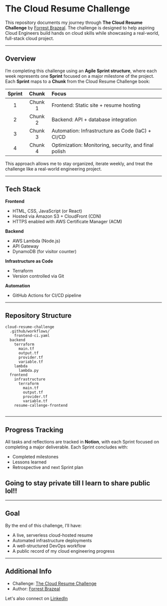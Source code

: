 # The Cloud Resume Challenge

This repository documents my journey through **The Cloud Resume Challenge** by [Forrest Brazeal](https://cloudresumechallenge.dev/). The challenge is designed to help aspiring Cloud Engineers build hands on cloud skills while showcasing a real-world, full-stack cloud project.

---

## Overview

I’m completing this challenge using an **Agile Sprint structure**, where each week represents one **Sprint** focused on a major milestone of the project.  
Each **Sprint** maps to a **Chunk** from the Cloud Resume Challenge book:

| Sprint |  Chunk  | Focus                                                |
| :----: | :-----: | :--------------------------------------------------- |
|   1    | Chunk 1 | Frontend: Static site + resume hosting               |
|   2    | Chunk 2 | Backend: API + database integration                  |
|   3    | Chunk 3 | Automation: Infrastructure as Code (IaC) + CI/CD     |
|   4    | Chunk 4 | Optimization: Monitoring, security, and final polish |

This approach allows me to stay organized, iterate weekly, and treat the challenge like a real-world engineering project.

---

## Tech Stack

**Frontend**

- HTML, CSS, JavaScript (or React)
- Hosted via Amazon S3 + CloudFront (CDN)
- HTTPS enabled with AWS Certificate Manager (ACM)

**Backend**

- AWS Lambda (Node.js)
- API Gateway
- DynamoDB (for visitor counter)

**Infrastructure as Code**

- Terraform
- Version controlled via Git

**Automation**

- GitHub Actions for CI/CD pipeline

---

## Repository Structure

```
cloud-resume-challenge
  .github/workflows/
    frontend-ci.yaml
  backend
    terraform
      main.tf
      output.tf
      provider.tf
      variable.tf
    lambda
      lambda.py
  frontend
    infrastructure
      terraform
        main.tf
        output.tf
        provider.tf
        variable.tf
    resume-callenge-frontend
  
```

---

## Progress Tracking

All tasks and reflections are tracked in **Notion**, with each Sprint focused on completing a major deliverable. Each Sprint concludes with:

- Completed milestones
- Lessons learned
- Retrospective and next Sprint plan

## Going to stay private till I learn to share public lol!!

---

## Goal

By the end of this challenge, I’ll have:

- A live, serverless cloud-hosted resume
- Automated infrastructure deployments
- A well-structured DevOps workflow
- A public record of my cloud engineering progress

---

## Additional Info

- Challenge: [The Cloud Resume Challenge](https://cloudresumechallenge.dev/)
- Author: [Forrest Brazeal](https://forrestbrazeal.com/)

Let's also connect on [LinkedIn](https://www.linkedin.com/in/alandisseals/)
